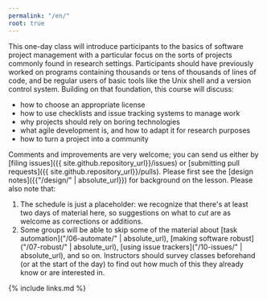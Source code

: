 ```yaml
---
permalink: "/en/"
root: true
---
```

This one-day class will introduce participants to the basics of software project management
with a particular focus on the sorts of projects commonly found in research settings.
Participants should have previously worked on
programs containing thousands or tens of thousands of lines of code,
and be regular users of basic tools like the Unix shell and a version control system.
Building on that foundation, this course will discuss:

*   how to choose an appropriate license
*   how to use checklists and issue tracking systems to manage work
*   why projects should rely on boring technologies
*   what agile development is, and how to adapt it for research purposes
*   how to turn a project into a community

Comments and improvements are very welcome;
you can send us either by
[filing issues]({{ site.github.repository_url}}/issues)
or
[submitting pull requests]({{ site.github.repository_url}}/pulls).
Please first see the [design notes]({{"/design/" | absolute_url}}) for background on the lesson.
Please also note that:

1.  The schedule is just a placeholder:
    we recognize that there's at least two days of material here,
    so suggestions on what to *cut* are as welcome as corrections or additions.
2.  Some groups will be able to skip some of the material about
    [task automation]("/06-automate/" | absolute_url),
    [making software robust]("/07-robust/" | absolute_url),
    [using issue trackers]("/10-issues/" | absolute_url),
    and so on.
    Instructors should survey classes beforehand (or at the start of the day)
    to find out how much of this they already know or are interested in.

{% include links.md %}
